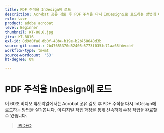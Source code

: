 ```yaml
---
title: PDF 주석을 InDesign에 로드
description: Acrobat 공유 검토 후 PDF 주석을 다시 InDesign으로 로드하는 방법에 대해 알아봅니다
role: User
product: adobe acrobat
level: Beginner
thumbnail: KT-8816.jpg
jira: KT-8816
exl-id: 8d9d0fa8-db0f-48be-b19e-b2b758648d3b
source-git-commit: 2b47655370d52405e5773f0358c71aa65fdecdef
workflow-type: tm+mt
source-wordcount: '53'
ht-degree: 0%

---
```


# PDF 주석을 InDesign에 로드

이 60초 비디오 튜토리얼에서는 Acrobat 공유 검토 후 PDF 주석을 다시 InDesign에 로드하는 방법을 살펴봅니다. 이 디지털 작업 과정을 통해 신속하게 수정 작업을 완료할 수 있습니다.

>[!VIDEO](https://video.tv.adobe.com/v/336907?quality=12&learn=on&hidetitle=true)
